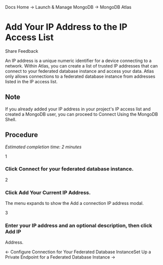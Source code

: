 Docs Home → Launch & Manage MongoDB → MongoDB Atlas

# Add Your IP Address to the IP Access List

Share Feedback

An IP address is a unique numeric identifier for a device connecting to a
network. Within Atlas, you can create a list of trusted IP addresses that can
connect to your federated database instance and access your data. Atlas only
allows connections to a federated database instance from addresses listed in
the IP access list.

## Note

If you already added your IP address in your project's IP access list and
created a MongoDB user, you can proceed to Connect Using the MongoDB Shell.

## Procedure

 _Estimated completion time: 2 minutes_

1

### Click Connect for your federated database instance.

2

### Click Add Your Current IP Address.

The menu expands to show the Add a connection IP address modal.

3

### Enter your IP address and an optional description, then click Add IP
Address.

← Configure Connection for Your Federated Database InstanceSet Up a Private
Endpoint for a Federated Database Instance →

